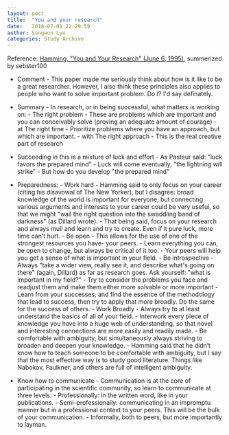 ```yaml
---
layout: post
title:  "You and your research"
date:   2018-07-01 22:29:59
author: Sungwon Lyu
categories: Study Archive
---
```


Reference: [Hamming, "You and Your Research" (June 6, 1995)](https://www.youtube.com/watch?v=a1zDuOPkMSw), summerized by sebster100

- Comment
        - This paper made me seriously think about how is it like to be a great researcher. However, I also think these principles also applies to people who want to solve important problem. Do I? I'd say definately. 

- Summary
        - In research, or in being successful, what matters is working on:
            - The right problem
                - These are problems which are important and you can conceivably solve (proving an adequate amount of courage)
            - at The right time
            - Prioritize problems where you have an approach, but which are important.
            - with The right approach
                - This is the real creative part of research

- Succeeding in this is a mixture of luck and effort
        - As Pasteur said: "luck favors the prepared mind"
            - Luck will come eventually, "the lightning will strike"
            - But how do you develop "the prepared mind"

- Preparedness:
        - Work hard
                - Hamming said to only focus on your career (citing his disavowal of The New Yorker), but I disagree: broad knowledge of the world is important for everyone, but connecting various arguments and interests to your career could be very useful, so that we might "wail the right question into the swaddling band of darkness" (as Dillard wrote).
                - That being said, focus on your research and always mull and learn and try to create. Even if it pure luck, more time can't hurt.
        - Be open
                - This allows for the use of one of the strongest resources you have- your peers. 
                - Learn everything you can, be open to change, but always be critical of it too. 
                - Your peers will help you get a sense of what is important in your field.
        - Be introspective
                - Always "take a wider view, really see it, and describe what's going on there" (again, Dillard) as far as research goes. Ask yourself: "what is important in my field?"
                - Try to consider the problems you face and readjust them and make them either more solvable or more important
                - Learn from your successes, and find the essence of the methodology that lead to success, then try to apply that more broadly. Do the same for the success of others.
        - Work Broadly
                - Always try to at least understand the basics of all of your field.
                - Interwork every piece of knowledge you have into a huge web of understanding, so that novel and interesting connections are more easily and readily made.
                - Be comfortable with ambiguity, but simultaneously always striving to broaden and deepen your knowledge.
                - Hamming said that he didn’t know how to teach someone to be comfortable with ambiguity, but I say that the most effective way is to study good literature. Things like Nabokov, Faulkner, and others are full of intelligent ambiguity. 

- Know how to communicate
        - Communication is at the core of participating in the scientific community, so learn to communicate at three levels:
                - Professionally: in the written word, like in your publications.
                - Semi-professionally: communicating in an impromptu manner but in a professional context to your peers. This will be the bulk of your communication.
                - Informally, both to peers, but more importantly to layman.﻿